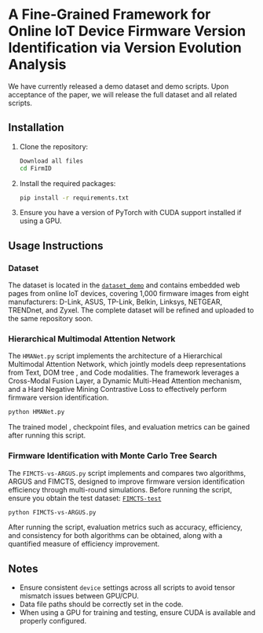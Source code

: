 # A Fine-Grained Framework for Online IoT Device Firmware Version Identification via Version Evolution Analysis

We have currently released a demo dataset and demo scripts. Upon acceptance of the paper, we will release the full dataset and all related scripts.

## Installation

1. Clone the repository:

    ```bash
    Download all files
    cd FirmID
    ```

2. Install the required packages:
    ```bash
    pip install -r requirements.txt
    ```

3. Ensure you have a version of PyTorch with CUDA support installed if using a GPU.

## Usage Instructions

### Dataset

The dataset is located in the [`dataset_demo`](https://drive.google.com/file/d/15CTGfaYVG4PxpNUfj1aB9hoSWeRJjKQA/view?usp=sharing) and contains embedded web pages from online IoT devices, covering 1,000 firmware images from eight manufacturers: D-Link, ASUS, TP-Link, Belkin, Linksys, NETGEAR, TRENDnet, and Zyxel. The complete dataset will be refined and uploaded to the same repository soon.

### Hierarchical Multimodal Attention Network

The `HMANet.py` script implements the architecture of a Hierarchical Multimodal Attention Network, which jointly models deep representations from Text, DOM tree , and Code modalities. The framework leverages a Cross-Modal Fusion Layer, a Dynamic Multi-Head Attention mechanism, and a Hard Negative Mining Contrastive Loss to effectively perform firmware version identification.

```bash
python HMANet.py
```
The trained model , checkpoint files, and evaluation metrics can be gained after running this script.

### Firmware Identification with Monte Carlo Tree Search

The `FIMCTS-vs-ARGUS.py` script implements and compares two algorithms, ARGUS and FIMCTS, designed to improve firmware version identification efficiency through multi-round simulations.
Before running the script, ensure you obtain the test dataset: [`FIMCTS-test`](https://drive.google.com/file/d/1VB44gPlFC7gV4Nq8R_n6Anxubuz8azTs/view?usp=sharing)

```bash
python FIMCTS-vs-ARGUS.py
```
After running the script, evaluation metrics such as accuracy, efficiency, and consistency for both algorithms can be obtained, along with a quantified measure of efficiency improvement.

## Notes

- Ensure consistent `device` settings across all scripts to avoid tensor mismatch issues between GPU/CPU.
- Data file paths should be correctly set in the code.
- When using a GPU for training and testing, ensure CUDA is available and properly configured.
